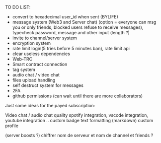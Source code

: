 TO DO LIST:

- convert to hexadecimal user_id when sent (BYLIFE)
- message system (Web3 and Server chat) (option = everyone can msg you or only friends, blocked users refuse to receive messages), typecheck password, message and other input (length ?)
- invite to channel/server system
- encryption system
- rate limit login(5 tries before 5 minutes ban), rate limit api
- clear useless dependencies
- Web-TRC 
- Smart contract connection
- tag system
- audio chat / video chat
- files upload handling  
- self destruct system for messages
- 2FA
- github permissions (can wait until there are more collaborators)

Just some ideas for the payed subscription:

   Video chat / audio chat quality
   spotify integration, vscode integration, youtube integration ..
   custom badge 
   text formatting (markdown)
   custom profile
   
(server boosts ?)
chiffrer nom de serveur et nom de channel et friends ?
